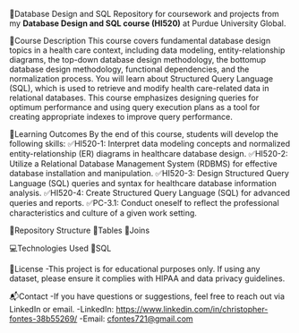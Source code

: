 📁Database Design and SQL
Repository for coursework and projects from  my **Database Design and SQL course (HI520)** at Purdue University Global.

📖Course Description 
This course covers fundamental database design topics in a health care context, including data modeling, entity-relationship diagrams, the top-down database design methodology, the bottomup database design methodology, functional dependencies, and the normalization process. You will learn about Structured Query Language (SQL), which is used to retrieve and modify health
care-related data in relational databases. This course emphasizes designing queries for optimum performance and using query execution plans as a tool for creating appropriate indexes to improve query performance.

🎯Learning Outcomes
By the end of this course, students will develop the following skills:
✅HI520-1: Interpret data modeling concepts and normalized entity-relationship (ER) diagrams in healthcare database design.
✅HI520-2: Utilize a Relational Database Management System (RDBMS) for effective database installation and manipulation.
✅HI520-3: Design Structured Query Language (SQL) queries and syntax for healthcare database information analysis.
✅HI520-4: Create Structured Query Language (SQL) for advanced queries and reports.
✅PC-3.1: Conduct oneself to reflect the professional characteristics and culture of a given work setting.

📁Repository Structure
  📁Tables
  📁Joins

💻Technologies Used
  📁SQL

📜License
  -This project is for educational purposes only. If using any dataset, please ensure it complies with HIPAA and data privacy guidelines.

📬Contact
  -If you have questions or suggestions, feel free to reach out via LinkedIn or email.
  -LinkedIn: https://www.linkedin.com/in/christopher-fontes-38b55269/
  -Email: cfontes721@gmail.com 
